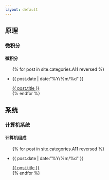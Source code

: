 ```yaml
---
layout: default
---
```


<div class="intro-img">
    <div class="intro-img-1"></div>
    <div class="intro-img-2"></div>
    <div class="intro-img-3"></div>
    <div class="intro-img-4"></div>
    <div class="intro-img-5"></div>
</div>

## 原理

> 

### 微积分

#### 微积分

<ul class = "main-list">
    {% for post in site.categories.A11 reversed %}
        <li><p class = "post-date">{{ post.date | date:"%Y/%m/%d" }}</p><a href="{{ post.url }}">{{ post.title }}</a></li>
    {% endfor %}
</ul>

## 系统

>

### 计算机系统

#### 计算机组成

<ul class = "main-list">
    {% for post in site.categories.A11 reversed %}
        <li><p class = "post-date">{{ post.date | date:"%Y/%m/%d" }}</p><a href="{{ post.url }}">{{ post.title }}</a></li>
    {% endfor %}
</ul>